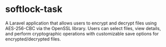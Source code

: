 # softlock-task
 A Laravel application that allows users to encrypt and decrypt files using AES-256-CBC via the OpenSSL library. Users can select files, view details, and perform cryptographic operations with customizable save options for encrypted/decrypted files.
